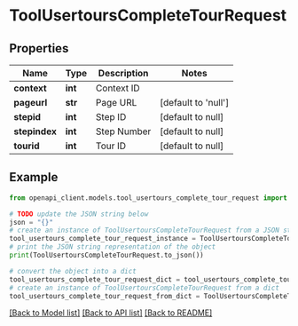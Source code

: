 # ToolUsertoursCompleteTourRequest


## Properties

Name | Type | Description | Notes
------------ | ------------- | ------------- | -------------
**context** | **int** | Context ID | 
**pageurl** | **str** | Page URL | [default to 'null']
**stepid** | **int** | Step ID | [default to null]
**stepindex** | **int** | Step Number | [default to null]
**tourid** | **int** | Tour ID | [default to null]

## Example

```python
from openapi_client.models.tool_usertours_complete_tour_request import ToolUsertoursCompleteTourRequest

# TODO update the JSON string below
json = "{}"
# create an instance of ToolUsertoursCompleteTourRequest from a JSON string
tool_usertours_complete_tour_request_instance = ToolUsertoursCompleteTourRequest.from_json(json)
# print the JSON string representation of the object
print(ToolUsertoursCompleteTourRequest.to_json())

# convert the object into a dict
tool_usertours_complete_tour_request_dict = tool_usertours_complete_tour_request_instance.to_dict()
# create an instance of ToolUsertoursCompleteTourRequest from a dict
tool_usertours_complete_tour_request_from_dict = ToolUsertoursCompleteTourRequest.from_dict(tool_usertours_complete_tour_request_dict)
```
[[Back to Model list]](../README.md#documentation-for-models) [[Back to API list]](../README.md#documentation-for-api-endpoints) [[Back to README]](../README.md)


